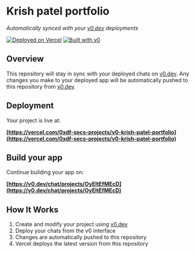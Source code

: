 # Krish patel portfolio

*Automatically synced with your [v0.dev](https://v0.dev) deployments*

[![Deployed on Vercel](https://img.shields.io/badge/Deployed%20on-Vercel-black?style=for-the-badge&logo=vercel)](https://vercel.com/0xdf-secs-projects/v0-krish-patel-portfolio)
[![Built with v0](https://img.shields.io/badge/Built%20with-v0.dev-black?style=for-the-badge)](https://v0.dev/chat/projects/OyEltEfMEcD)

## Overview

This repository will stay in sync with your deployed chats on [v0.dev](https://v0.dev).
Any changes you make to your deployed app will be automatically pushed to this repository from [v0.dev](https://v0.dev).

## Deployment

Your project is live at:

**[https://vercel.com/0xdf-secs-projects/v0-krish-patel-portfolio](https://vercel.com/0xdf-secs-projects/v0-krish-patel-portfolio)**

## Build your app

Continue building your app on:

**[https://v0.dev/chat/projects/OyEltEfMEcD](https://v0.dev/chat/projects/OyEltEfMEcD)**

## How It Works

1. Create and modify your project using [v0.dev](https://v0.dev)
2. Deploy your chats from the v0 interface
3. Changes are automatically pushed to this repository
4. Vercel deploys the latest version from this repository
